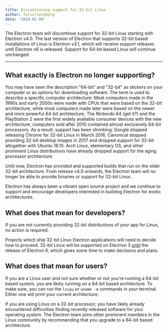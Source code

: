 ```yaml
---
title: Discontinuing support for 32-bit Linux
author: felixrieseberg
date: '2019-03-04'
---
```


The Electron team will discontinue support for 32-bit Linux starting with Electron v4.0. The last version of Electron that supports 32-bit based installations of Linux is Electron v3.1, which will receive support releases until Electron v6 is released. Support for 64-bit based Linux will continue unchanged.

---

## What exactly is Electron no longer supporting?

You may have seen the description "64-bit" and "32-bit" as stickers on your computer or as options for downloading software. The term is used to describe a specific computer architecture. Most computers made in the 1990s and early 2000s were made with CPUs that were based on the 32-bit architecture, while most computers made later were based on the newer and more powerful 64-bit architecture. The Nintendo 64 (get it?) and the PlayStation 2 were the first widely available consumer devices with the new architecture, computers sold after 2010 contained almost exclusively 64-bit processors. As a result, support has been shrinking: Google stopped releasing Chrome for 32-bit Linux in March 2016, Canonical stopped providing 32-bit desktop images in 2017 and dropped support for 32-bit altogether with Ubuntu 18.10. Arch Linux, elementary OS, and other prominent Linux distributions have already dropped support for the aging processor architecture.

Until now, Electron has provided and supported builds that run on the older 32-bit architecture. From release v4.0 onwards, the Electron team will no longer be able to provide binaries or support for 32-bit Linux.

Electron has always been a vibrant open source project and we continue to support and encourage developers interested in building Electron for exotic architectures.

## What does that mean for developers?

If you are not currently providing 32-bit distributions of your app for Linux, no action is required.

Projects which ship 32-bit Linux Electron applications will need to decide how to proceed. 32-bit Linux will be supported on Electron 3 [until](https://electronjs.org/docs/tutorial/support#supported-versions) the release of Electron 6, which gives some time to make decisions and plans.

## What does that mean for users?

If you are a Linux user and not sure whether or not you're running a 64-bit based system, you are likely running on a 64-bit based architecture. To make sure, you can run the `lscpu` or `uname -m` commands in your terminal. Either one will print your current architecture.

If you are using Linux on a 32-bit processor, you have likely already encountered difficulties finding recently released software for your operating system. The Electron team joins other prominent members in the Linux community by recommending that you upgrade to a 64-bit based architecture.

